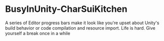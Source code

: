 # BusyInUnity-CharSuiKitchen
A series of Editor progress bars make it look like you're upset about Unity's build behavior or code compilation and resource import. Life is hard. Give yourself a break once in a while
